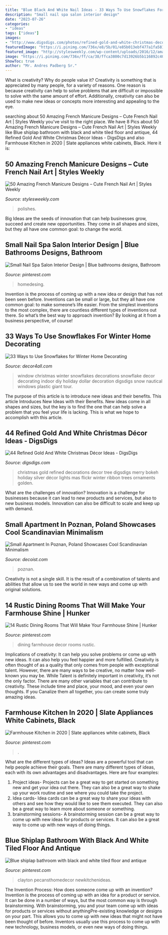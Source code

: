 ```yaml
---
title: "Blue Black And White Nail Ideas - 33 Ways To Use Snowflakes For Winter Home Decorating"
description: "Small nail spa salon interior design"
date: "2023-07-26"
categories:
- "ideas"
tags: ["ideas"]
images:
- "http://www.digsdigs.com/photos/refined-gold-and-white-christmas-decor-ideas-27.jpg"
featuredImage: "https://i.pinimg.com/736x/e8/5b/01/e85b013ebf477a1fa5812dbe35593a49.jpg"
featured_image: "http://stylesweekly.com/wp-content/uploads/2016/12/amazing-french-manicure-designs-cute-french-nail-polishes-5.jpg"
image: "https://i.pinimg.com/736x/ff/ca/38/ffca3800c7d13926b5b116892c405a1a.jpg"
ShowToc: true
author: "Mr. Andres Padberg Sr."
---
```



What is creativity? Why do people value it?
Creativity is something that is appreciated by many people, for a variety of reasons. One reason is because creativity can help to solve problems that are difficult or impossible to solve with the same amount of effort. Additionally, creativity can also be used to make new ideas or concepts more interesting and appealing to the eye.

	

		
searching about 50 Amazing French Manicure Designs – Cute French Nail Art | Styles Weekly you've visit to the right place. We have 8 Pics about 50 Amazing French Manicure Designs – Cute French Nail Art | Styles Weekly like Blue shiplap bathroom with black and white tiled floor and antique, 44 Refined Gold And White Christmas Décor Ideas - DigsDigs and also Farmhouse Kitchen in 2020 | Slate appliances white cabinets, Black. Here it is:
		
    
## 50 Amazing French Manicure Designs – Cute French Nail Art | Styles Weekly

<img loading=lazy src="http://stylesweekly.com/wp-content/uploads/2016/12/amazing-french-manicure-designs-cute-french-nail-polishes-5.jpg" onerror="this.onerror=null;this.src='https://tse3.mm.bing.net/th?id=OIP.azw1lSsjctnz9qsj57TzawHaJ3&amp;pid=15.1';" alt="50 Amazing French Manicure Designs – Cute French Nail Art | Styles Weekly">

_Source: stylesweekly.com_

>polishes. 

	

Big Ideas are the seeds of innovation that can help businesses grow, succeed and create new opportunities. They come in all shapes and sizes, but they all have one common goal: to change the world.

    
## Small Nail Spa Salon Interior Design | Blue Bathrooms Designs, Bathroom

<img loading=lazy src="https://i.pinimg.com/736x/6d/93/59/6d9359ea48d72a3bb7024e65243ef774.jpg" onerror="this.onerror=null;this.src='https://tse3.mm.bing.net/th?id=OIP.q3hxxub8NfuaJT3H12I7kAHaLH&amp;pid=15.1';" alt="Small Nail Spa Salon Interior Design | Blue bathrooms designs, Bathroom">

_Source: pinterest.com_

>homedesing. 

	

Invention is the process of coming up with a new idea or design that has not been seen before. Inventions can be small or large, but they all have one common goal: to make someone’s life easier. From the simplest inventions to the most complex, there are countless different types of inventions out there. So what’s the best way to approach invention? By looking at it from a business perspective, of course!

    
## 33 Ways To Use Snowflakes For Winter Home Decorating

<img loading=lazy src="https://decor4all.com/wp-content/uploads/2013/12/snowflakes-holiday-decorations-winter-decorating-ideas-32.jpg" onerror="this.onerror=null;this.src='https://tse2.mm.bing.net/th?id=OIP.gYha42Ksi9Nr4Ru_0kpfuwAAAA&amp;pid=15.1';" alt="33 Ways to Use Snowflakes for Winter Home Decorating">

_Source: decor4all.com_

>window christmas winter snowflakes decorations snowflake decor decorating indoor diy holiday dollar decoration digsdigs snow nautical windows plastic giant tour. 

	

The purpose of this article is to introduce new ideas and their benefits.
This article Introduces New Ideas with their Benefits. New ideas come in all shapes and sizes, but the key is to find the one that can help solve a problem that you feel your life is lacking. This is what we hope to accomplish with this article.

    
## 44 Refined Gold And White Christmas Décor Ideas - DigsDigs

<img loading=lazy src="http://www.digsdigs.com/photos/refined-gold-and-white-christmas-decor-ideas-27.jpg" onerror="this.onerror=null;this.src='https://tse1.mm.bing.net/th?id=OIP.V3HFD3fpIZ4RZJ34A1qHGwAAAA&amp;pid=15.1';" alt="44 Refined Gold And White Christmas Décor Ideas - DigsDigs">

_Source: digsdigs.com_

>christmas gold refined decorations decor tree digsdigs merry bokeh holiday silver décor lights mas flickr winter ribbon trees ornaments golden. 

	

What are the challenges of innovation?
Innovation is a challenge for businesses because it can lead to new products and services, but also to new business models. Innovation can also be difficult to scale and keep up with demand.

    
## Small Apartment In Poznan, Poland Showcases Cool Scandinavian Minimalism

<img loading=lazy src="https://cdn.decoist.com/wp-content/uploads/2013/08/Modern-Scandinavian-kitchen.jpg" onerror="this.onerror=null;this.src='https://tse1.mm.bing.net/th?id=OIP.NWK3CHeVPX8Nanz0WeR9lAHaLH&amp;pid=15.1';" alt="Small Apartment In Poznan, Poland Showcases Cool Scandinavian Minimalism">

_Source: decoist.com_

>poznan. 

	

Creativity is not a single skill. It is the result of a combination of talents and abilities that allow us to see the world in new ways and come up with original solutions.

    
## 14 Rustic Dining Rooms That Will Make Your Farmhouse Shine | Hunker

<img loading=lazy src="https://i.pinimg.com/736x/ff/ca/38/ffca3800c7d13926b5b116892c405a1a.jpg" onerror="this.onerror=null;this.src='https://tse1.mm.bing.net/th?id=OIP.BRlwjqvj6rPDDMmWd-pukQHaLJ&amp;pid=15.1';" alt="14 Rustic Dining Rooms That Will Make Your Farmhouse Shine | Hunker">

_Source: pinterest.com_

>dining farmhouse decor rooms rustic. 

	

Implications of creativity: It can help you solve problems or come up with new ideas. It can also help you feel happier and more fulfilled.
Creativity is often thought of as a quality that only comes from people with exceptional talent. However, there are many ways to be creative, no matter how well-known you may be. While Talent is definitely important in creativity, it’s not the only factor. There are many other variables that can contribute to creativity. These include time and place, your mood, and even your own thoughts. If you Canalize them all together, you can create some truly amazing ideas.

    
## Farmhouse Kitchen In 2020 | Slate Appliances White Cabinets, Black

<img loading=lazy src="https://i.pinimg.com/736x/d6/2b/f6/d62bf6621c7f2054c00bade684b1a599.jpg" onerror="this.onerror=null;this.src='https://tse3.mm.bing.net/th?id=OIP.-EyOwN4dS8jJ3lMvwn8oQwHaJ3&amp;pid=15.1';" alt="Farmhouse Kitchen in 2020 | Slate appliances white cabinets, Black">

_Source: pinterest.com_

>. 

	

What are the different types of ideas?
Ideas are a powerful tool that can help people achieve their goals. There are many different types of ideas, each with its own advantages and disadvantages. Here are four examples: 
1. Project ideas- Projects can be a great way to get started on something new and get your idea out there. They can also be a great way to shake up your work routine and see where you could take the project. 
2. Idea cards- Idea cards can be a great way to share your ideas with others and see how they would like to see them executed. They can also be a great way to learn more about someone or something. 
3. brainstorming sessions- A brainstorming session can be a great way to come up with new ideas for products or services. It can also be a great way to come up with new ways of doing things.

    
## Blue Shiplap Bathroom With Black And White Tiled Floor And Antique

<img loading=lazy src="https://i.pinimg.com/736x/e8/5b/01/e85b013ebf477a1fa5812dbe35593a49.jpg" onerror="this.onerror=null;this.src='https://tse1.mm.bing.net/th?id=OIP.Ksz-16_jP6w5XrRBbR1IZQHaLH&amp;pid=15.1';" alt="Blue shiplap bathroom with black and white tiled floor and antique">

_Source: pinterest.com_

>clayton pecansthomedecor newkitchenideas. 

	

The Invention Process: How does someone come up with an invention?
Invention is the process of coming up with an idea for a product or service. It can be done in a number of ways, but the most common way is through brainstorming. With brainstorming, you and your team come up with ideas for products or services without anythingPre-existing knowledge or designs on your part. This allows you to come up with new ideas that might not have been thought of before. Inventors usually use this process to come up with new technology, business models, or even new ways of doing things.

